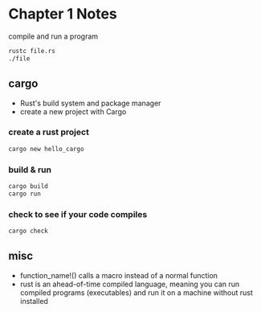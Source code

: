 # Chapter 1 Notes

compile and run a program 
```bash
rustc file.rs
./file
```

## cargo
- Rust's build system and package manager
- create a new project with Cargo

### create a rust project
```bash
cargo new hello_cargo
```

### build & run
```bash
cargo build
cargo run
```

### check to see if your code compiles
```bash
cargo check
```

## misc

- function_name!() calls a macro instead of a normal function
- rust is an ahead-of-time compiled language, meaning you can run compiled programs (executables) and run it on a machine without rust installed


